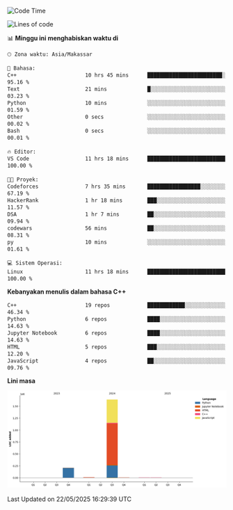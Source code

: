 <!--START_SECTION:waka-->
![Code Time](http://img.shields.io/badge/Code%20Time-221%20hrs%2037%20mins-blue)

![Lines of code](https://img.shields.io/badge/Sejak%20Hello%20World%20aku%20telah%20menulis-1.9%20million%20baris%20kode-blue)

📊 **Minggu ini menghabiskan waktu di** 

```text
🕑︎ Zona waktu: Asia/Makassar

💬 Bahasa: 
C++                      10 hrs 45 mins      ████████████████████████░   95.16 % 
Text                     21 mins             █░░░░░░░░░░░░░░░░░░░░░░░░   03.23 % 
Python                   10 mins             ░░░░░░░░░░░░░░░░░░░░░░░░░   01.59 % 
Other                    0 secs              ░░░░░░░░░░░░░░░░░░░░░░░░░   00.02 % 
Bash                     0 secs              ░░░░░░░░░░░░░░░░░░░░░░░░░   00.01 % 

🔥 Editor: 
VS Code                  11 hrs 18 mins      █████████████████████████   100.00 % 

🐱‍💻 Proyek: 
Codeforces               7 hrs 35 mins       █████████████████░░░░░░░░   67.19 % 
HackerRank               1 hr 18 mins        ███░░░░░░░░░░░░░░░░░░░░░░   11.57 % 
DSA                      1 hr 7 mins         ██░░░░░░░░░░░░░░░░░░░░░░░   09.94 % 
codewars                 56 mins             ██░░░░░░░░░░░░░░░░░░░░░░░   08.31 % 
py                       10 mins             ░░░░░░░░░░░░░░░░░░░░░░░░░   01.61 % 

💻 Sistem Operasi: 
Linux                    11 hrs 18 mins      █████████████████████████   100.00 % 
```

**Kebanyakan menulis dalam bahasa C++** 

```text
C++                      19 repos            ████████████░░░░░░░░░░░░░   46.34 % 
Python                   6 repos             ████░░░░░░░░░░░░░░░░░░░░░   14.63 % 
Jupyter Notebook         6 repos             ████░░░░░░░░░░░░░░░░░░░░░   14.63 % 
HTML                     5 repos             ███░░░░░░░░░░░░░░░░░░░░░░   12.20 % 
JavaScript               4 repos             ██░░░░░░░░░░░░░░░░░░░░░░░   09.76 % 
```



**Lini masa**

![Lines of Code chart](https://raw.githubusercontent.com/yusuf601/yusuf601/main/assets/bar_graph.png)


 Last Updated on 22/05/2025 16:29:39 UTC
<!--END_SECTION:waka-->
